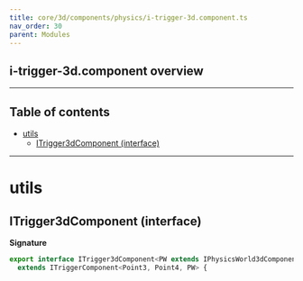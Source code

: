 ```yaml
---
title: core/3d/components/physics/i-trigger-3d.component.ts
nav_order: 30
parent: Modules
---
```


## i-trigger-3d.component overview

---

<h2 class="text-delta">Table of contents</h2>

- [utils](#utils)
  - [ITrigger3dComponent (interface)](#itrigger3dcomponent-interface)

---

# utils

## ITrigger3dComponent (interface)

**Signature**

```ts
export interface ITrigger3dComponent<PW extends IPhysicsWorld3dComponent = IPhysicsWorld3dComponent>
  extends ITriggerComponent<Point3, Point4, PW> {
```
